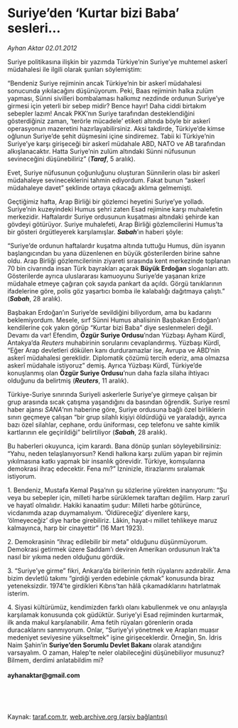 # Suriye’den ‘Kurtar bizi Baba’ sesleri...

*Ayhan Aktar 02.01.2012*

<div class="yazi"><p>Suriye politikasına ilişkin bir yazımda Türkiye’nin Suriye’ye muhtemel askerî müdahalesi ile ilgili olarak şunları söylemiştim: </p>
<p>“Bendeniz Suriye rejiminin ancak Türkiye’nin bir askerî müdahalesi sonucunda yıkılacağını düşünüyorum. Peki, Baas rejiminin halka zulüm yapması, Sünni sivilleri bombalaması halkımız nezdinde ordunun Suriye’ye girmesi için yeterli bir sebep midir? Bence hayır! Daha ciddi birtakım sebepler lazım! Ancak PKK’nın Suriye tarafından desteklendiğini gösterdiğiniz zaman, ‘terörle mücadele’ etiketi altında böyle bir askerî operasyonun mazeretini hazırlayabilirsiniz. Aksi takdirde, Türkiye’de kimse oğlunun Suriye’de şehit düşmesini içine sindiremez. Tabii ki Türkiye’nin Suriye’ye karşı girişeceği bir askerî müdahale ABD, NATO ve AB tarafından alkışlanacaktır. Hatta Suriye’nin zulüm altındaki Sünni nüfusunun sevineceğini düşünebiliriz” (<b><i>Taraf</i></b>, 5 aralık).</p>
<p>Evet, Suriye nüfusunun çoğunluğunu oluşturan Sünnilerin olası bir askerî müdahaleye sevineceklerini tahmin ediyordum. Fakat bunun “askerî müdahaleye davet” şeklinde ortaya çıkacağı aklıma gelmemişti. </p>
<p>Geçtiğimiz hafta, Arap Birliği bir gözlemci heyetini Suriye’ye yolladı. Suriye’nin kuzeyindeki Humus şehri zaten Esad rejimine karşı muhalefetin merkezidir. Haftalardır Suriye ordusunun kuşatması altındaki şehirde kan gövdeyi götürüyor. Suriye muhalefeti, Arap Birliği gözlemcilerini Humus’ta bir gösteri örgütleyerek karşılamışlar. <b><i>Sabah</i></b>’ın haberi şöyle:</p>
<p>“Suriye’de ordunun haftalardır kuşatma altında tuttuğu Humus, dün isyanın başlangıcından bu yana düzenlenen en büyük gösterilerden birine sahne oldu. Arap Birliği gözlemcilerinin ziyareti sırasında kent merkezinde toplanan 70 bin civarında insan Türk bayrakları açarak <b>Büyük Erdoğan</b> sloganları attı. Gösterilerde ayrıca uluslararası kamuoyunu Suriye’de yaşanan krize müdahale etmeye çağıran çok sayıda pankart da açıldı. Görgü tanıklarının ifadelerine göre, polis göz yaşartıcı bomba ile kalabalığı dağıtmaya çalıştı.” (<b><i>Sabah</i></b>, 28 aralık).</p>
<p>Başbakan Erdoğan’ın Suriye’de sevildiğini biliyordum, ama bu kadarını beklemiyordum. Mesele, sırf Sünni Humus ahalisinin Başbakan Erdoğan’ı kendilerine çok yakın görüp “Kurtar bizi Baba” diye seslenmeleri değil. Devamı da var! Efendim, <b>Özgür Suriye Ordusu</b>’ndan Yüzbaşı Ayham Kürdî, Antakya’da <i>Reuters</i> muhabirinin sorularını cevaplandırmış. Yüzbaşı Kürdî, “Eğer Arap devletleri dökülen kanı durduramazlar ise, Avrupa ve ABD’nin askerî müdahalesi gereklidir. Diplomatik çözümü tercih ederiz, ama olmazsa askerî müdahale istiyoruz” demiş. Ayrıca Yüzbaşı Kürdî, Türkiye’de konuşlanmış olan <b>Özgür Suriye Ordusu</b>’nun daha fazla silaha ihtiyacı olduğunu da belirtmiş (<b><i>Reuters</i></b>, 11 aralık).</p>
<p>Türkiye-Suriye sınırında Suriyeli askerlerle Suriye’ye girmeye çalışan bir grup arasında sıcak çatışma yaşandığını da basından öğrendik. Suriye resmî haber ajansı <i>SANA</i>’nın haberine göre, Suriye ordusuna bağlı özel birliklerin sınırı geçmeye çalışan “bir grup silahlı kişiyi öldürdüğü ve yaraladığı, ayrıca bazı özel silahlar, cephane, ordu üniforması, cep telefonu ve sahte kimlik kartlarının ele geçirildiği” belirtiliyor (<b><i>Sabah</i></b>, 28 aralık).</p>
<p>Bu haberleri okuyunca, içim karardı. Bana dönüp şunları söyleyebilirsiniz: “Yahu, neden telaşlanıyorsun? Kendi halkına karşı zulüm yapan bir rejimin yıkılmasına katkı yapmak bir insanlık görevidir. Türkiye, komşularına demokrasi ihraç edecektir. Fena mı?” İzninizle, itirazlarımı sıralamak istiyorum.</p>
<p>1. Bendeniz, Mustafa Kemal Paşa’nın şu sözlerine yürekten inanıyorum: “Şu veya bu sebepler için, milleti harbe sürüklemek taraftarı değilim. Harp zarurî ve hayatî olmalıdır. Hakiki kanaatim şudur: Milleti harbe götürünce, vicdanımda azap duymamalıyım. ‘Öldüreceğiz’ diyenlere karşı, ‘ölmeyeceğiz’ diye harbe girebiliriz. Lâkin, hayat-ı millet tehlikeye maruz kalmayınca, harp bir cinayettir” (16 Mart 1923).</p>
<p>2. Demokrasinin “ihraç edilebilir bir meta” olduğunu düşünmüyorum. Demokrasi getirmek üzere Saddam’ı deviren Amerikan ordusunun Irak’ta nasıl bir yıkıma neden olduğunu gördük.</p>
<p>3. “Suriye’ye girme” fikri, Ankara’da birilerinin fetih rüyalarını azdırabilir. Ama bizim devletlû takımı “girdiği yerden edebinle çıkmak” konusunda biraz yeteneksizdir. 1974’te girdikleri Kıbrıs’tan hâlâ çıkamadıklarını hatırlatmak isterim.</p>
<p>4. Siyasi kültürümüz, kendimizden farklı olanı kabullenmek ve onu anlayışla karşılamak konusunda çok güdüktür. Suriye’yi Esad rejiminden kurtarmak, ilk anda makul karşılanabilir. Ama fetih rüyaları görenlerin orada duracaklarını sanmıyorum. Onlar, “Suriye’yi yönetmek ve Arapları muasır medeniyet seviyesine yükseltmek” işine girişeceklerdir. Örneğin, Sn. İdris Naim Şahin’in <b>Suriye’den Sorumlu Devlet Bakanı</b> olarak atandığını varsayalım. O zaman, Halep’te neler olabileceğini düşünebiliyor musunuz? Bilmem, derdimi anlatabildim mi? <br/><br/><b>ayhanaktar@gmail.com</b></p>
<p><b> </b></p>
<p><b> </b></p>
</div>

Kaynak: [taraf.com.tr](http://www.taraf.com.tr/ayhan-aktar/makale-suriye-den-kurtar-bizi-baba-sesleri.htm), [web.archive.org (arşiv bağlantısı)](http://web.archive.org/web/20131107084748/http://www.taraf.com.tr/ayhan-aktar/makale-suriye-den-kurtar-bizi-baba-sesleri.htm)
